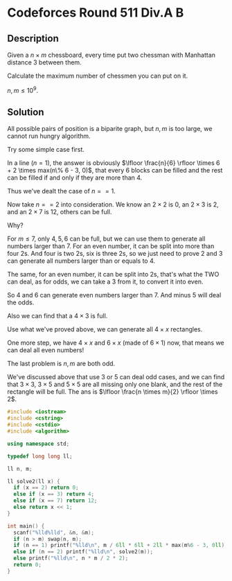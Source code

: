 # Codeforces Round 511 Div.A B

## Description

Given a $n \times m$ chessboard, every time put two chessman with Manhattan distance 3 between them.

Calculate the maximum number of chessmen you can put on it.

$n, m \le 10^9$.

## Solution

All possible pairs of position is a biparite graph, but $n, m$ is too large, we cannot run hungry algorithm.

Try some simple case first.

In a line ($n = 1$), the answer is obviously $\lfloor \frac{n}{6} \rfloor \times 6 + 2 \times max(n\% 6 - 3, 0)$, that every 6 blocks can be filled and the rest can be filled if and only if they are more than 4.

Thus we've dealt the case of $n == 1$.

Now take $n == 2$ into consideration. We know an $2 \times 2$ is $0$, an $2 \times 3$ is $2$, and an $2 \times 7$ is $12$, others can be full.

Why?

For $m \le 7$, only $4, 5, 6$ can be full, but we can use them to generate all numbers larger than $7$. For an even number, it can be split into more than four 2s. And four is two 2s, six is three 2s, so we just need to prove 2 and 3 can generate all numbers larger than or equals to 4.

The same, for an even number, it can be split into 2s, that's what the TWO can deal, as for odds, we can take a 3 from it, to convert it into even.

So 4 and 6 can generate even numbers larger than 7. And minus 5 will deal the odds.

Also we can find that a $4 \times 3$ is full.

Use what we've proved above, we can generate all $4 \times x$ rectangles.

One more step, we have $4 \times x$ and $6 \times x$ (made of $6 \times 1$) now, that means we can deal all even numbers!

The last problem is $n, m$ are both odd.

We've discussed above that use 3 or 5 can deal odd cases, and we can find that $3 \times 3$, $3 \times 5$ and $5 \times 5$ are all missing only one blank, and the rest of the rectangle will be full. The ans is $\lfloor \frac{n \times m}{2} \rfloor \times 2$.

```c++
#include <iostream>
#include <cstring>
#include <cstdio>
#include <algorithm>

using namespace std;

typedef long long ll;

ll n, m;

ll solve2(ll x) {
  if (x == 2) return 0;
  else if (x == 3) return 4;
  else if (x == 7) return 12;
  else return x << 1;
}

int main() {
  scanf("%lld%lld", &n, &m);
  if (n > m) swap(n, m);
  if (n == 1) printf("%lld\n", m / 6ll * 6ll + 2ll * max(m%6 - 3, 0ll));
  else if (n == 2) printf("%lld\n", solve2(m));
  else printf("%lld\n", n * m / 2 * 2);
  return 0;
}
```